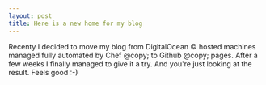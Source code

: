 ```yaml
---
layout: post
title: Here is a new home for my blog
---
```


Recenty I decided to move my blog from DigitalOcean &copy; hosted machines managed fully automated by Chef @copy; to Github @copy; pages. After a few weeks I finally managed to give it a try. And you're just looking at the result. Feels good :-)

